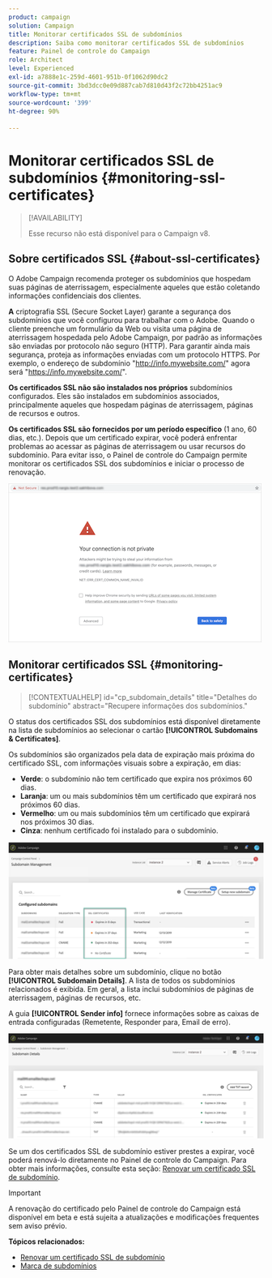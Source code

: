 ```yaml
---
product: campaign
solution: Campaign
title: Monitorar certificados SSL de subdomínios
description: Saiba como monitorar certificados SSL de subdomínios
feature: Painel de controle do Campaign
role: Architect
level: Experienced
exl-id: a7888e1c-259d-4601-951b-0f1062d90dc2
source-git-commit: 3bd3dcc0e09d887cab7d810d43f2c72bb4251ac9
workflow-type: tm+mt
source-wordcount: '399'
ht-degree: 90%

---
```


# Monitorar certificados SSL de subdomínios {#monitoring-ssl-certificates}

>[!AVAILABILITY]
>
>Esse recurso não está disponível para o Campaign v8.

## Sobre certificados SSL {#about-ssl-certificates}

O Adobe Campaign recomenda proteger os subdomínios que hospedam suas páginas de aterrissagem, especialmente aqueles que estão coletando informações confidenciais dos clientes.

**A** criptografia SSL (Secure Socket Layer) garante a segurança dos subdomínios que você configurou para trabalhar com o Adobe. Quando o cliente preenche um formulário da Web ou visita uma página de aterrissagem hospedada pelo Adobe Campaign, por padrão as informações são enviadas por protocolo não seguro (HTTP). Para garantir ainda mais segurança, proteja as informações enviadas com um protocolo HTTPS. Por exemplo, o endereço de subdomínio &quot;http://info.mywebsite.com/&quot; agora será &quot;https://info.mywebsite.com/&quot;.

**Os certificados SSL não são instalados nos próprios** subdomínios configurados. Eles são instalados em subdomínios associados, principalmente aqueles que hospedam páginas de aterrissagem, páginas de recursos e outros.

**Os certificados SSL são fornecidos por um período específico** (1 ano, 60 dias, etc.). Depois que um certificado expirar, você poderá enfrentar problemas ao acessar as páginas de aterrissagem ou usar recursos do subdomínio. Para evitar isso, o Painel de controle do Campaign permite monitorar os certificados SSL dos subdomínios e iniciar o processo de renovação.

![](assets/no_certificate.png)

## Monitorar certificados SSL {#monitoring-certificates}

>[!CONTEXTUALHELP]
>id="cp_subdomain_details"
>title="Detalhes do subdomínio"
>abstract="Recupere informações dos subdomínios."

O status dos certificados SSL dos subdomínios está disponível diretamente na lista de subdomínios ao selecionar o cartão **[!UICONTROL Subdomains & Certificates]**.

Os subdomínios são organizados pela data de expiração mais próxima do certificado SSL, com informações visuais sobre a expiração, em dias:

* **Verde**: o subdomínio não tem certificado que expira nos próximos 60 dias.
* **Laranja**: um ou mais subdomínios têm um certificado que expirará nos próximos 60 dias.
* **Vermelho**: um ou mais subdomínios têm um certificado que expirará nos próximos 30 dias.
* **Cinza**: nenhum certificado foi instalado para o subdomínio.

![](assets/subdomains_list.png)

Para obter mais detalhes sobre um subdomínio, clique no botão **[!UICONTROL Subdomain Details]**.
A lista de todos os subdomínios relacionados é exibida. Em geral, a lista inclui subdomínios de páginas de aterrissagem, páginas de recursos, etc.

A guia **[!UICONTROL Sender info]** fornece informações sobre as caixas de entrada configuradas (Remetente, Responder para, Email de erro).

![](assets/subdomain_details.png)

Se um dos certificados SSL de subdomínio estiver prestes a expirar, você poderá renová-lo diretamente no Painel de controle do Campaign. Para obter mais informações, consulte esta seção: [Renovar um certificado SSL de subdomínio](../../subdomains-certificates/using/renewing-subdomain-certificate.md).

>[!IMPORTANT]
>
>A renovação do certificado pelo Painel de controle do Campaign está disponível em beta e está sujeita a atualizações e modificações frequentes sem aviso prévio.

**Tópicos relacionados:**

* [Renovar um certificado SSL de subdomínio](../../subdomains-certificates/using/renewing-subdomain-certificate.md)
* [Marca de subdomínios](../../subdomains-certificates/using/subdomains-branding.md)
